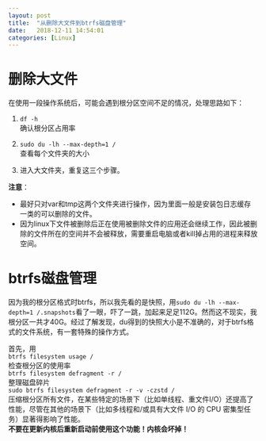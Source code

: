```yaml
---
layout: post
title:  "从删除大文件到btrfs磁盘管理"
date:   2018-12-11 14:54:01
categories: [Linux]
---
```


# 删除大文件
在使用一段操作系统后，可能会遇到根分区空间不足的情况，处理思路如下：
1. `df -h`  
确认根分区占用率  

2. `sudo du -lh --max-depth=1 /`  
查看每个文件夹的大小  

3. 进入大文件夹，重复这三个步骤。

**注意**：  
- 最好只对var和tmp这两个文件夹进行操作，因为里面一般是安装包日志缓存一类的可以删除的文件。  
- 因为linux下文件被删除后正在使用被删除文件的应用还会继续工作，因此被删除的文件所在的空间并不会被释放，需要重启电脑或者kill掉占用的进程来释放空间。

# btrfs磁盘管理
因为我的根分区格式时btrfs，所以我先看的是快照，用`sudo du -lh --max-depth=1 /.snapshots`看了一眼，吓了一跳，加起来足足112G。然而这不现实，我根分区一共才40G。经过了解发现，du得到的快照大小是不准确的，对于btrfs格式的文件系统，有一套特殊的操作方式。

首先，用  
`btrfs filesystem usage /`  
检查根分区的使用率  
`btrfs filesystem defragment -r /`  
整理磁盘碎片  
`sudo btrfs filesystem defragment -r -v -czstd /`  
压缩根分区所有文件，在某些特定的场景下（比如单线程、重文件I/O）还提高了性能，尽管在其他的场景下（比如多线程和/或具有大文件 I/O 的 CPU 密集型任务）显著得影响了性能。  
**不要在更新内核后重新启动前使用这个功能！内核会坏掉！**
